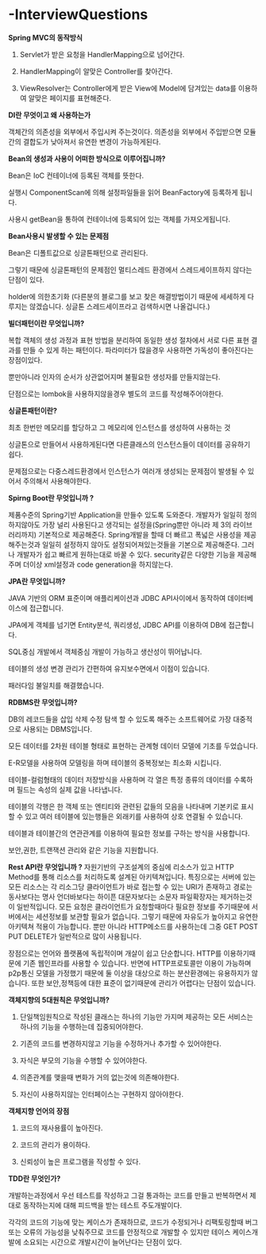 # -InterviewQuestions

**Spring MVC의 동작방식**

1. Servlet가 받은 요청을 HandlerMapping으로 넘어간다.

2. HandlerMapping이 알맞은 Controller를 찾아간다.

3. ViewResolver는 Controller에게 받은 View에 Model에 담겨있는 data를 이용하여 알맞은 페이지를 표현해준다.



**DI란 무엇이고 왜 사용하는가** 

객체간의 의존성을 외부에서 주입시켜 주는것이다. 의존성을 외부에서 주입받으면 모듈간의 결합도가 낮아져서 유연한 변경이 가능하게된다.



**Bean의 생성과 사용이 어떠한 방식으로 이루어집니까?**

Bean은 IoC 컨테이너에 등록된 객체를 뜻한다.

실행시 ComponentScan에 의해 설정파일들을 읽어 BeanFactory에 등록하게 됩니다.

사용시 getBean을 통하여 컨테이너에 등록되어 있는 객체를 가져오게됩니다.



**Bean사용시 발생할 수 있는 문제점**

Bean은 디폴트값으로 싱글톤패턴으로 관리된다.

그렇기 때문에 싱글톤패턴의 문제점인 멀티스레드 환경에서 스레드세이프하지 않다는 단점이 있다.

holder에 의한초기화 (다른분의 블로그를 보고 찾은 해결방법이기 때문에 세세하게 다루지는 않겠습니다. 싱글톤 스레드세이프라고 검색하시면 나올겁니다.)



**빌더패턴이란 무엇입니까?**

복합 객체의 생성 과정과 표현 방법을 분리하여 동일한 생성 절차에서 서로 다른 표현 결과를 만들 수 있게 하는 패턴이다. 파라미터가 많을경우 사용하면 가독성이 좋아진다는 장점이있다.

뿐만아니라 인자의 순서가 상관없어지며 불필요한 생성자를 만들지않는다.

단점으로는 lombok을 사용하지않을경우 별도의 코드를 작성해주어야한다.



**싱글톤패턴이란?**

최초 한번만 메모리를 할당하고 그 메모리에 인스턴스를 생성하여 사용하는 것

싱글톤으로 만들어서 사용하게된다면 다른클래스의 인스턴스들이 데이터를 공유하기 쉽다.

문제점으로는 다중스레드환경에서 인스턴스가 여러개 생성되는 문제점이 발생될 수 있어서 주의해서 사용해야한다.



**Spirng Boot란 무엇입니까 ?**

제품수준의 Spring기반 Application을 만들수 있도록 도와준다. 
개발자가 일일히 정의하지않아도 가장 널리 사용된다고 생각되는 설정을(Spring뿐만 아니라 제 3의 라이브러리까지) 
기본적으로 제공해준다. 
Spring개발을 할때 더 빠르고 폭넓은 사용성을 제공해주는것과 
일일히 설정하지 않아도 설정되어져있는것들을 기본으로 제공해준다. 그러나 개발자가 쉽고 빠르게 원하는대로 바꿀 수 있다. 
security같은 다양한 기능을 제공해주며 더이상 xml설정과 code generation을 하지않는다.



**JPA란 무엇입니까?**

JAVA 기반의 ORM 표준이며 애플리케이션과 JDBC API사이에서 동작하여 데이터베이스에 접근합니다.

JPA에게 객체를 넘기면 Entity분석, 쿼리생성, JDBC API를 이용하여 DB에 접근합니다.

SQL중심 개발에서 객체중심 개발이 가능하고 생산성이 뛰어납니다.

테이블의 생성 변경 관리가 간편하여 유지보수면에서 이점이 있습니다.

패러다임 불일치를 해결했습니다.



**RDBMS란 무엇입니까?**

DB의 레코드들을 삽입 삭제 수정 탐색 할 수 있도록 해주는 소프트웨어로 가장 대중적으로 사용되는 DBMS입니다.

모든 데이터를 2차원 테이블 형태로 표현하는 관계형 데이터 모델에 기초를 두었습니다.

E-R모델을 사용하여 모델링을 하며 테이블의 중복정보는 최소화 시킵니다.

테이블-컬럼형태의 데이터 저장방식을 사용하며 각 열은 특정 종류의 데이터를 수록하며 필드는 속성의 실제 값을 나타냅니다.

테이블의 각행은 한 객체 또는 엔티티와 관련된 값들의 모음을 나타내며 기본키로 표시할 수 있고 여러 테이블에 있는행들은 외래키를 사용하여 상호 연결될 수 있습니다.

테이블과 테이블간의 연관관계를 이용하여 필요한 정보를 구하는 방식을 사용합니다.

보안,권한, 트랜잭션 관리와 같은 기능을 지원합니다.



**Rest API란 무엇입니까 ?**
자원기반의 구조설계의 중심에 리소스가 있고 HTTP Method를 통해 리소스를 처리하도록 설계된 아키텍쳐입니다.
특징으로는 서버에 있는 모든 리소스는 각 리소그당 클라이언트가 바로 접는할 수 있는 URI가 존재하고 경로는 동사보다는 명사 언더바보다는 하이픈 대문자보다는 소문자 파일확장자는 제거하는것이 일반적입니다. 
모든 요청은 클라이언트가 요청할때마다 필요한 정보를 주기때문에 서버에서는 세션정보를 보관할 필요가 없습니다. 
그렇기 때문에 자유도가 높아지고 유연한 아키텍쳐 적용이 가능합니다. 
뿐만 아니라 HTTP메소드를 사용하는데 그중 GET POST PUT DELETE가 일반적으로 많이 사용됩니다. 

장점으로는 언어와 플랫폼에 독립적이며 개살이 쉽고 단순합니다. HTTP를 이용하기때문에 기존 웹인프라를 사용할 수 있습니다. 
반면에 HTTP프로토콜만 이용이 가능하며 p2p통신 모델을 가정했기 때문에 둘 이상을 대상으로 하는 분산환경에는 유용하지가 않습니다. 
또한 보안,정책등에 대한 표준이 없기때문에 관리가 어렵다는 단점이 있습니다. 



**객체지향의 5대원칙은 무엇입니까?**

1. 단일책임원칙으로 작성된 클래스는 하나의 기능만 가지며 제공하는 모든 서비스는 하나의 기능을 수행하는데 집중되어야한다.

2. 기존의 코드를 변경하지않고 기능을 수정하거나 추가할 수 있어야한다.

3. 자식은 부모의 기능을 수행할 수 있어야한다.

4. 의존관계를 맺을때 변화가 거의 없는것에 의존해야한다.

5. 자신이 사용하지않는 인터페이스는 구현하지 않아야한다.



**객체지향 언어의 장점**

1. 코드의 재사용률이 높아진다.

2. 코드의 관리가 용이하다.

3. 신뢰성이 높은 프로그램을 작성할 수 있다.



**TDD란 무엇인가?**

개발하는과정에서 우선 테스트를 작성하고 그걸 통과하는 코드를 만들고 반복하면서 제대로 동작하는지에 대해 피드백을 받는 테스트 주도개발이다.

각각의 코드의 기능에 맞는 케이스가 존재하므로, 코드가 수정되거나 리팩토링할때 버그 또는 오류의 가능성을 낮춰주므로 코드를 안정적으로 개발할 수 있지만 테이스 케이스개발에 소요되는 시간으로 개발시간이 늘어난다는 단점이 있다.



